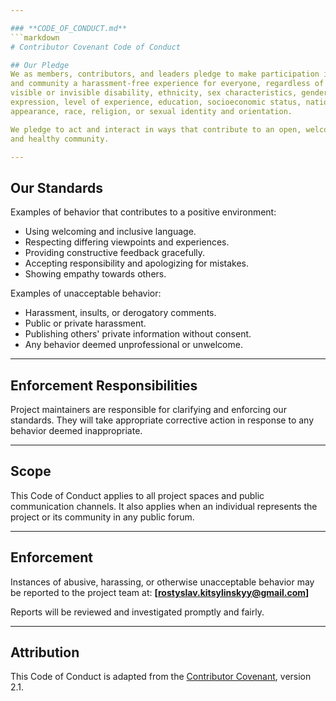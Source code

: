 ```yaml
---

### **CODE_OF_CONDUCT.md**
```markdown
# Contributor Covenant Code of Conduct

## Our Pledge
We as members, contributors, and leaders pledge to make participation in our project 
and community a harassment-free experience for everyone, regardless of age, body size, 
visible or invisible disability, ethnicity, sex characteristics, gender identity, gender 
expression, level of experience, education, socioeconomic status, nationality, personal 
appearance, race, religion, or sexual identity and orientation.

We pledge to act and interact in ways that contribute to an open, welcoming, diverse, inclusive, 
and healthy community.

---
```


## Our Standards
Examples of behavior that contributes to a positive environment:
- Using welcoming and inclusive language.
- Respecting differing viewpoints and experiences.
- Providing constructive feedback gracefully.
- Accepting responsibility and apologizing for mistakes.
- Showing empathy towards others.

Examples of unacceptable behavior:
- Harassment, insults, or derogatory comments.
- Public or private harassment.
- Publishing others' private information without consent.
- Any behavior deemed unprofessional or unwelcome.

---

## Enforcement Responsibilities
Project maintainers are responsible for clarifying and enforcing our standards. 
They will take appropriate corrective action in response to any behavior deemed inappropriate.

---

## Scope
This Code of Conduct applies to all project spaces and public communication channels. 
It also applies when an individual represents the project or its community in any public forum.

---

## Enforcement
Instances of abusive, harassing, or otherwise unacceptable behavior may be reported to the 
project team at:
**[rostyslav.kitsylinskyy@gmail.com]**

Reports will be reviewed and investigated promptly and fairly.

---

## Attribution
This Code of Conduct is adapted from the [Contributor Covenant](https://www.contributor-covenant.org), version 2.1.